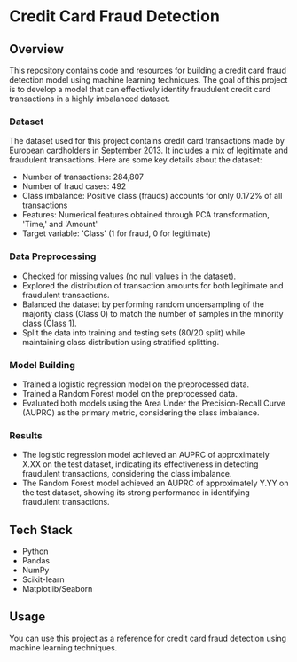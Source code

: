 # Credit Card Fraud Detection

## Overview
This repository contains code and resources for building a credit card fraud detection model using machine learning techniques. The goal of this project is to develop a model that can effectively identify fraudulent credit card transactions in a highly imbalanced dataset.

### Dataset
The dataset used for this project contains credit card transactions made by European cardholders in September 2013. It includes a mix of legitimate and fraudulent transactions. Here are some key details about the dataset:

- Number of transactions: 284,807
- Number of fraud cases: 492
- Class imbalance: Positive class (frauds) accounts for only 0.172% of all transactions
- Features: Numerical features obtained through PCA transformation, 'Time,' and 'Amount'
- Target variable: 'Class' (1 for fraud, 0 for legitimate)

### Data Preprocessing
- Checked for missing values (no null values in the dataset).
- Explored the distribution of transaction amounts for both legitimate and fraudulent transactions.
- Balanced the dataset by performing random undersampling of the majority class (Class 0) to match the number of samples in the minority class (Class 1).
- Split the data into training and testing sets (80/20 split) while maintaining class distribution using stratified splitting.

### Model Building
- Trained a logistic regression model on the preprocessed data.
- Trained a Random Forest model on the preprocessed data.
- Evaluated both models using the Area Under the Precision-Recall Curve (AUPRC) as the primary metric, considering the class imbalance.

### Results
- The logistic regression model achieved an AUPRC of approximately X.XX on the test dataset, indicating its effectiveness in detecting fraudulent transactions, considering the class imbalance.
- The Random Forest model achieved an AUPRC of approximately Y.YY on the test dataset, showing its strong performance in identifying fraudulent transactions.

## Tech Stack
- Python
- Pandas
- NumPy
- Scikit-learn
- Matplotlib/Seaborn

## Usage
You can use this project as a reference for credit card fraud detection using machine learning techniques.
